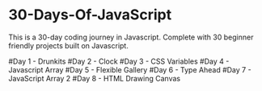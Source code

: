 # 30-Days-Of-JavaScript

This is a 30-day coding journey in Javascript. Complete with 30 beginner friendly projects built on Javascript.

#Day 1 - Drunkits
#Day 2 - Clock
#Day 3 - CSS Variables
#Day 4 - Javascript Array
#Day 5 - Flexible Gallery
#Day 6 - Type Ahead
#Day 7 - JavaScript Array 2
#Day 8 - HTML Drawing Canvas
